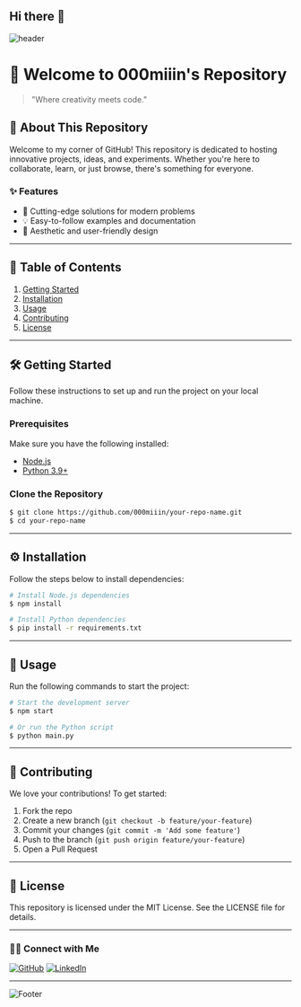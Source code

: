 ## Hi there 👋

![header](https://via.placeholder.com/1200x300.png?text=Welcome+to+000miiin's+Github+%F0%9F%8C%88)

# 🚀 Welcome to **000miiin**'s Repository

> "Where creativity meets code."

## 🌟 **About This Repository**

Welcome to my corner of GitHub! This repository is dedicated to hosting innovative projects, ideas, and experiments. Whether you're here to collaborate, learn, or just browse, there's something for everyone.

### ✨ **Features**
- 🚀 Cutting-edge solutions for modern problems
- 💡 Easy-to-follow examples and documentation
- 🎨 Aesthetic and user-friendly design

---

## 📂 **Table of Contents**
1. [Getting Started](#-getting-started)
2. [Installation](#-installation)
3. [Usage](#-usage)
4. [Contributing](#-contributing)
5. [License](#-license)

---

## 🛠️ **Getting Started**

Follow these instructions to set up and run the project on your local machine.

### Prerequisites
Make sure you have the following installed:
- [Node.js](https://nodejs.org/)
- [Python 3.9+](https://www.python.org/)

### Clone the Repository
```bash
$ git clone https://github.com/000miiin/your-repo-name.git
$ cd your-repo-name
```

---

## ⚙️ **Installation**

Follow the steps below to install dependencies:

```bash
# Install Node.js dependencies
$ npm install

# Install Python dependencies
$ pip install -r requirements.txt
```

---

## 🚀 **Usage**

Run the following commands to start the project:

```bash
# Start the development server
$ npm start

# Or run the Python script
$ python main.py
```

---

## 🤝 **Contributing**

We love your contributions! To get started:
1. Fork the repo
2. Create a new branch (`git checkout -b feature/your-feature`)
3. Commit your changes (`git commit -m 'Add some feature'`)
4. Push to the branch (`git push origin feature/your-feature`)
5. Open a Pull Request

---

## 📜 **License**

This repository is licensed under the MIT License. See the LICENSE file for details.

---

### 🧑‍💻 **Connect with Me**
[![GitHub](https://img.shields.io/badge/GitHub-000000?style=for-the-badge&logo=github&logoColor=white)](https://github.com/000miiin)
[![LinkedIn](https://img.shields.io/badge/LinkedIn-0077B5?style=for-the-badge&logo=linkedin&logoColor=white)](https://www.linkedin.com/in/your-profile)

---

![Footer](https://via.placeholder.com/1200x100.png?text=Thanks+for+Visiting!+%F0%9F%91%8B)
